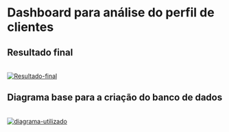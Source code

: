 # Dashboard para análise do perfil de clientes

## Resultado final
<div style="display: inline_block"><br/>
<a href="https://ibb.co/84f2nrR"><img src="https://i.ibb.co/Z1FKRBw/Resultado-final.png" alt="Resultado-final" border="0"></a>

## Diagrama base para a criação do banco de dados
<div style="display: inline_block"><br/>
<a href="https://ibb.co/TR3SL2v"><img src="https://i.ibb.co/bL9ZJmW/diagrama-utilizado.png" alt="diagrama-utilizado" border="0"></a>

